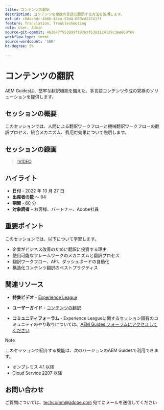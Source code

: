 ```yaml
---
title: コンテンツの翻訳
description: コンテンツを複数の言語に翻訳する方法を説明します。
exl-id: c8dacbdc-4b0b-44ca-82d4-889cd83741ff
feature: Translation, Troubleshooting
role: User, Admin
source-git-commit: 462647f953895f1976af5383124129c3ee869fe9
workflow-type: tm+mt
source-wordcount: '166'
ht-degree: 5%

---
```


# コンテンツの翻訳

AEM Guidesは、堅牢な翻訳機能を備えた、多言語コンテンツ作成の究極のソリューションを提供します。

## セッションの概要

このセッションでは、人間による翻訳ワークフローと機械翻訳ワークフローの翻訳プロセス、統合メカニズム、費用対効果について説明します。

## セッションの録画

>[!VIDEO](https://video.tv.adobe.com/v/3414140/translation-aem-guides?quality=12&learn=on)

## ハイライト

- **日付** - 2022 年 10 月 27 日
- **出席者の数** ～ 94
- **期間** - 60 分
- **対象読者** – お客様、パートナー、Adobe社員

## 重要ポイント

このセッションでは、以下について学習します。
- 企業がビジネス改善のために翻訳に投資する理由
- 使用可能なフレームワークのメカニズムと翻訳プロセス
- 翻訳ワークフロー、API、ダッシュボードの自動化
- 構造化コンテンツ翻訳のベストプラクティス

## 関連リソース

- **特集ビデオ** - [Experience League](https://experienceleague.adobe.com/docs/experience-manager-guides-learn/videos/advanced-user-guide/overview.html?lang=ja)

- **ユーザーガイド** - [ コンテンツの翻訳 ](https://help.adobe.com/en_US/xml-documentation-for-adobe-experience-manager/index.html#t=DXML-master-map%2Ftranslation.html)

- **コミュニティフォーラム** - Experience Leagueに関するセッション固有のコミュニティのやり取りについては、[AEM Guides フォーラムにアクセスしてください ](https://experienceleaguecommunities.adobe.com/t5/experience-manager-guides/bd-p/xml-documentation-discussions?profile.language=ja)

>[!NOTE]
>
> このセッションで紹介する機能は、次のバージョンのAEM Guidesで利用できます。
> - オンプレミス 4.1 以降
> - Cloud Service 2207 以降

## お問い合わせ

ご質問については、<techcomm@adobe.com> 宛てにメールを送信してください
